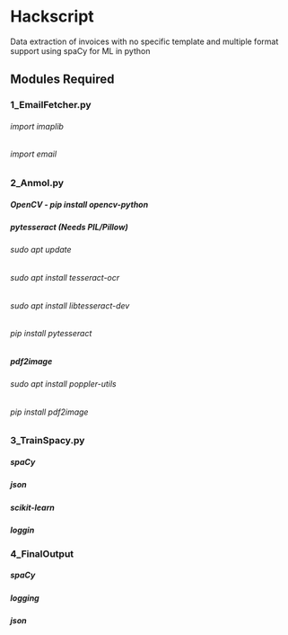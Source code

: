 # Hackscript
Data extraction of invoices with no specific template and multiple format support using spaCy for ML in python

## Modules Required

### 1_EmailFetcher.py
###### import imaplib
###### import email


### 2_Anmol.py

##### OpenCV - pip install opencv-python

##### pytesseract (Needs PIL/Pillow)
###### sudo apt update
###### sudo apt install tesseract-ocr
###### sudo apt install libtesseract-dev
###### pip install pytesseract 

##### pdf2image
###### sudo apt install poppler-utils
###### pip install pdf2image


### 3_TrainSpacy.py
##### spaCy
##### json
##### scikit-learn
##### loggin

### 4_FinalOutput
##### spaCy
##### logging
##### json



